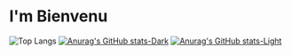 # I'm Bienvenu 

![Top Langs](https://github-readme-stats.vercel.app/api/top-langs/?username=NiBienvenu&layout=compact)
[![Anurag's GitHub stats-Dark](https://github-readme-stats.vercel.app/api?username=NiBienvenu&show_icons=true&theme=dark#gh-dark-mode-only)](https://github.com/anuraghazra/github-readme-stats#gh-dark-mode-only)
[![Anurag's GitHub stats-Light](https://github-readme-stats.vercel.app/api?username=NiBienvenu&show_icons=true&theme=default#gh-light-mode-only)](https://github.com/anuraghazra/github-readme-stats#gh-light-mode-only)

